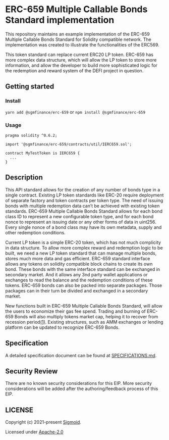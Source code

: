 ERC-659 Multiple Callable Bonds Standard implementation
=============================================

This repository maintains an example implementation of the ERC-659 Multiple Callable Bonds Standard for Solidity compatible network. The implementation was created to illustrate the functionalities of the ERC569.  

This token standard can replace current ERC20 LP token. ERC-659 has more complex data structure, which will allow the LP token to store more information, and allow the developer to build more sophisticated logic for the redemption and reward system of the DEFI project in question.

## Getting started

### Install

`yarn add @sgmfinance/erc-659` or `npm install @sgmfinance/erc-659`

### Usage

```solidity
pragma solidity ^0.6.2;

import '@sgmfinance/erc-659/contracts/util/IERC659.sol';

contract MyTestToken is IERC659 {
  ...
}
```



## Description

This API standard allows for the creation of any number of bonds type in a single contract. Existing LP token standards like ERC-20 require deployment of separate factory and token contracts per token type. The need of issuing bonds with multiple redemption data can’t be achieved with existing token standards. ERC-659 Multiple Callable Bonds Standard allows for each bond class ID to represent a new configurable token type, and for each bond nonce to represent an issuing date or any other forms of data in uint256. Every single nonce of a bond class may have its own metadata, supply and other redemption conditions.

Current LP token is a simple ERC-20 token, which has not much complicity in data structure. To allow more complex reward and redemption logic to be built, we need a new LP token standard that can manage multiple bonds, stores much more data and gas efficient.  ERC-659 standard interface allows any tokens on solidity compatible block chains to create its own bond. These bonds with the same interface standard can be exchanged in secondary market. And it allows any 3nd party wallet applications or exchanges to read the balance and the redemption conditions of these tokens. ERC-659 bonds can also be packed into separate packages. Those packages can in their turn be divided and exchanged in a secondary market.

New functions built in ERC-659 Multiple Callable Bonds Standard, will allow the users to economize their gas fee spend. Trading and burning of ERC-659 Bonds will also multiply tokens market cap, helping it to recover from recession period[(1)](https://medium.com/coinmonks/the-future-of-algorithmic-stable-coin-13ddbc27485). Existing structures, such as AMM exchanges or lending platform can be updated to recognize ERC-659 Bonds.

## Specification

A detailed specification document can be found at [SPECIFICATIONS.md](<https://github.com/sgmfinance/erc-659/SPECIFICATIONS.md>).

## Security Review

There are no known security considerations for this EIP. More security considerations will be added after the authoring/feedback process of this EIP.

## LICENSE

Copyright (c) 2021-present [Sigmoid](https://SGM.finance).

Licensed under [Apache-2.0](./LICENSE)
